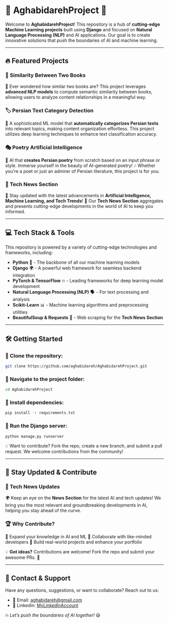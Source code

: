 # 🌟 AghabidarehProject 🚀

Welcome to **AghabidarehProject**! This repository is a hub of **cutting-edge Machine Learning projects** built using **Django** and focused on **Natural Language Processing (NLP)** and AI applications. Our goal is to create innovative solutions that push the boundaries of AI and machine learning.

---

## 🔥 Featured Projects

### 📖 Similarity Between Two Books
🔹 Ever wondered how similar two books are? This project leverages **advanced NLP models** to compute semantic similarity between books, allowing users to analyze content relationships in a meaningful way.

### 🏷️ Persian Text Category Detection
🔹 A sophisticated ML model that **automatically categorizes Persian texts** into relevant topics, making content organization effortless. This project utilizes deep learning techniques to enhance text classification accuracy.

### 🎭 Poetry Artificial Intelligence
🔹 AI that **creates Persian poetry** from scratch based on an input phrase or style. Immerse yourself in the beauty of AI-generated poetry! 🎶 Whether you're a poet or just an admirer of Persian literature, this project is for you.

### 📰 Tech News Section
🔹 Stay updated with the latest advancements in **Artificial Intelligence, Machine Learning, and Tech Trends**! 🚀 Our **Tech News Section** aggregates and presents cutting-edge developments in the world of AI to keep you informed.

---

## 💻 Tech Stack & Tools

This repository is powered by a variety of cutting-edge technologies and frameworks, including:
- **Python** 🐍 - The backbone of all our machine learning models
- **Django** 🌍 - A powerful web framework for seamless backend integration
- **PyTorch & TensorFlow** 🔥 - Leading frameworks for deep learning model development
- **Natural Language Processing (NLP)** 🗣️ - For text processing and analysis
- **Scikit-Learn** 📊 - Machine learning algorithms and preprocessing utilities
- **BeautifulSoup & Requests** 📰 - Web scraping for the **Tech News Section**

---

## 🛠️ Getting Started

### 🔹 Clone the repository:
```bash
git clone https://github.com/aghabidareh/AghabidarehProject.git
```

### 🔹 Navigate to the project folder:
```bash
cd AghabidarehProject
```

### 🔹 Install dependencies:
```bash
pip install -r requirements.txt
```

### 🔹 Run the Django server:
```bash
python manage.py runserver
```

💡 Want to contribute? Fork the repo, create a new branch, and submit a pull request. We welcome contributions from the community!

---

## 🚀 Stay Updated & Contribute

### 📢 Tech News Updates
🌍 Keep an eye on the **News Section** for the latest AI and tech updates! We bring you the most relevant and groundbreaking developments in AI, helping you stay ahead of the curve.

### 🏆 Why Contribute?
🔹 Expand your knowledge in AI and ML
🔹 Collaborate with like-minded developers
🔹 Build real-world projects and enhance your portfolio

💡 **Got ideas?** Contributions are welcome! Fork the repo and submit your awesome PRs. 🚀

---

## 📩 Contact & Support
Have any questions, suggestions, or want to collaborate? Reach out to us:
- 📧 Email: aghabidareh@gmail.com
- 💬 Linkedin: [MyLinkedInAccount](https://www.linkedin.com/in/aghabidareh/)

🔥 _Let’s push the boundaries of AI together!_ 😃
